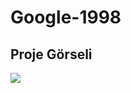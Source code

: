 # Google-1998

## Proje Görseli

![](https://user-images.githubusercontent.com/73312086/142667330-02731e3b-cbc0-47dc-9285-5b5820811087.JPG)




